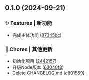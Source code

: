

## 0.1.0 (2024-09-21)


### ✨ Features | 新功能

* 完成主体功能 ([87345bc](https://github.com/supuwoerc/tracker/commit/87345bcbe4783b88170b70e5e4141f174b9c4df5))


### 🎫 Chores | 其他更新

* 初始化项目 ([2442157](https://github.com/supuwoerc/tracker/commit/2442157768c6b0e93a1c28b4fda403047e83c240))
* 升级Node版本 ([63040f8](https://github.com/supuwoerc/tracker/commit/63040f8a4837fd480d4b19c1a92491526b3b37e6))
* Delete CHANGELOG.md ([c801569](https://github.com/supuwoerc/tracker/commit/c80156963ef7b29cd18fdd852107767a6d3e52b0))
